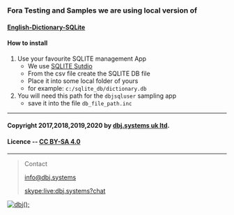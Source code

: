 
### Fora Testing and Samples we are using local version of

#### [English-Dictionary-SQLite](https://github.com/AyeshJayasekara/English-Dictionary-SQLite)

#### How to install

1. Use your favourite SQLITE management App
    - We use [SQLITE Sutdio](https://github.com/pawelsalawa/sqlitestudio)
    - From the csv file create the SQLITE DB file 
    - Place it into some local folder of yours
    - for example: `c:/sqlite_db/dictionary.db`
1. You will need this path for the `dbjsqluser` sampling app
    - save it into the file `db_file_path.inc`


-------------------------------------

#### Copyright 2017,2018,2019,2020 by [dbj.systems uk ltd](https://dbj.systems/).

#### Licence -- [CC BY-SA 4.0](https://creativecommons.org/licenses/by-sa/4.0/)

---------------------------------------------------------------------  

> Contact
> 
> [info@dbj.systems](mailto:info@dbj.systems)
>
> [skype:live:dbj.systems?chat](skype:live:dbj.systems?chat)



[![dbj();](http://dbj.org/wp-content/uploads/2015/12/cropped-dbj-icon-e1486129719897.jpg)](http://www.dbj.org "dbj")  
